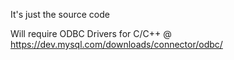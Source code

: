 It's just the source code 

Will require ODBC Drivers for C/C++ @ https://dev.mysql.com/downloads/connector/odbc/

